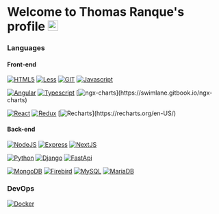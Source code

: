 
# Welcome to Thomas Ranque's profile [<img src="https://upload.wikimedia.org/wikipedia/commons/8/81/LinkedIn_icon.svg" width="24">](https://www.linkedin.com/in/thomas-ranque/)

### Languages

#### Front-end

[![HTML5](https://img.shields.io/badge/Base-HTML_5-info?logo=html5&logoColor=white&color=e34f26)](https://developer.mozilla.org/fr/docs/Glossary/HTML5)
[![Less](https://img.shields.io/badge/Base-Less-info?logo=less&logoColor=white&color=1d365d)](https://lesscss.org/)
[![GIT](https://img.shields.io/badge/Base-Git-info?logo=git&logoColor=white&color=f05032)](https://git-scm.com/)
[![Javascript](https://img.shields.io/badge/Code-Javascript-info?logo=javascript&logoColor=white&color=f7df12)](https://developer.mozilla.org/fr/docs/Web/JavaScript)

[![Angular](https://img.shields.io/badge/Code-Angular_2-info?logo=angular&logoColor=white&color=dd1b16)](https://angular.dev/)
[![Typescript](https://img.shields.io/badge/Code-Typescript-info?logo=typescript&logoColor=white&color=3178c6)](https://www.typescriptlang.org/)
[![ngx-charts](https://img.shields.io/badge/Code-ngx_charts_(d3.js)-info?logo=d3.js&logoColor=white&color=f9a03c)](https://swimlane.gitbook.io/ngx-charts)

[![React](https://img.shields.io/badge/Code-React-info?logo=react&logoColor=white&color=61dafb)](https://react.dev/)
[![Redux](https://img.shields.io/badge/Code-Redux-info?logo=redux&logoColor=white&color=764abc)](https://redux.js.org/)
[![Recharts](https://img.shields.io/badge/Code-Recharts_(d3.js)-info?logo=d3.js&logoColor=white&color=f9a03c)](https://recharts.org/en-US/)

#### Back-end

[![NodeJS](https://img.shields.io/badge/Code-Node.js-info?logo=node.js&logoColor=white&color=339933)](https://nodejs.org/en)
[![Express](https://img.shields.io/badge/Code-Express-info?logo=express&logoColor=white&color=000)](https://expressjs.com/en/)
[![NextJS](https://img.shields.io/badge/Code-Next.js-info?logo=next.js&logoColor=white&color=000)](https://nextjs.org/)

[![Python](https://img.shields.io/badge/Code-Python-info?logo=python&logoColor=white&color=3776AB)](https://www.python.org/)
[![Django](https://img.shields.io/badge/Code-Django-info?logo=django&logoColor=white&color=092e20)](https://www.djangoproject.com/)
[![FastApi](https://img.shields.io/badge/Code-FastApi-info?logo=fastapi&logoColor=white&color=009688)](https://fastapi.tiangolo.com/)

[![MongoDB](https://img.shields.io/badge/Database-MongoDB-info?logo=mongodb&logoColor=white&color=47a248)](https://www.mongodb.com/)
[![Firebird](https://img.shields.io/badge/Database-Firebird_(Interbase)-info?logo=interbase&logoColor=white&color=e62431)](https://firebirdsql.org/)
[![MySQL](https://img.shields.io/badge/Database-MySQL-info?logo=mysql&logoColor=white&color=4479a1)](https://www.mysql.com/en/)
[![MariaDB](https://img.shields.io/badge/Database-MariaDB-info?logo=mariadb&logoColor=white&color=003545)](https://mariadb.org/)


### DevOps

[![Docker](https://img.shields.io/badge/DevOps-Docker-info?logo=docker&logoColor=white&color=2496ED)](https://docs.docker.com/)
